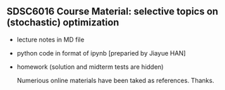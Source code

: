 
## SDSC6016 Course Material:  selective topics on (stochastic) optimization

+ lecture notes in MD file 
+ python code in format of ipynb [preparied by Jiayue HAN]
+ homework (solution and midterm tests are hidden)


   Numerious online materials have been taked as references. Thanks. 
